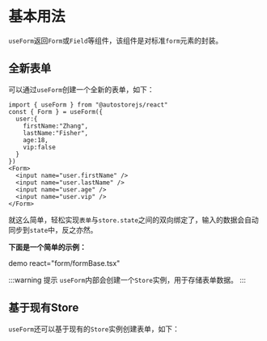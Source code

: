 
# 基本用法

`useForm`返回`Form`或`Field`等组件，该组件是对标准`form`元素的封装。

## 全新表单

可以通过`useForm`创建一个全新的表单，如下：

```tsx
import { useForm } from "@autostorejs/react"
const { Form } = useForm({
  user:{
    firstName:"Zhang",
    lastName:"Fisher",
    age:18,
    vip:false 
  }  
}) 
<Form>
  <input name="user.firstName" />
  <input name="user.lastName" />
  <input name="user.age" />
  <input name="user.vip" />
</Form>
```

就这么简单，轻松实现`表单`与`store.state`之间的双向绑定了，输入的数据会自动同步到`state`中，反之亦然。


**下面是一个简单的示例：**

demo react="form/formBase.tsx"

:::warning 提示
`useForm`内部会创建一个`Store`实例，用于存储表单数据。
::: 


## 基于现有Store

`useForm`还可以基于现有的`Store`实例创建表单，如下：

<demo react="form/formStore.tsx" />


